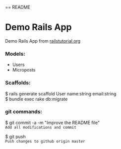 == README

# Demo Rails App

Demo Rails App from [railstutorial.org](http://www.railstutorial.org)  

### Models:
* Users  
* Microposts

### Scaffolds:  
$ rails generate scaffold User name:string email:string  
$ bundle exec rake db:migrate

### git commands:
$ git commit -a -m "Improve the README file"  
`Add all modifications and commit`  

$ git push  
`Push changes to github origin master`